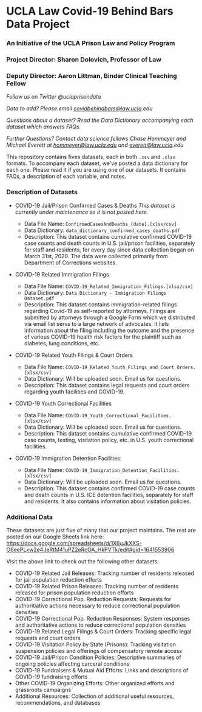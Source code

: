 # UCLA Law Covid-19 Behind Bars Data Project
### An Initiative of the UCLA Prison Law and Policy Program				
### Project Director: Sharon Dolovich, Professor of Law				
### Deputy Director: Aaron Littman, Binder Clinical Teaching Fellow				

_Follow us on Twitter @uclaprisondata_

_Data to add? Please email covidbehindbars@law.ucla.edu_		

_Questions about a dataset? Read the Data Dictionary accompanying each dataset which answers FAQs._

_Further Questions? Contact data science fellows Chase Hommeyer and Michael Everett at hommeyer@law.ucla.edu and everett@law.ucla.edu_


This repository contains fives datasets, each in both `.csv` and `.xlsx` formats. To accompany each dataset, we've posted a data dictionary for each one. Please read it if you are using one of our datasets. It contains FAQs, a description of each variable, and notes.

### Description of Datasets
* COVID-19 Jail/Prison Confirmed Cases & Deaths *This dataset is currently under maintenance so it is not posted here.*
   * Data File Name: `ConfirmedCasesAndDeaths_[date].[xlsx/csv]`
   * Data Dictionary: `data_dictionary_confirmed_cases_deaths.pdf`
   * Description: This dataset contains cumulative confirmed COVID-19 case counts and death counts in U.S. jail/prison facilities, separately for staff and residents, for every day since data collection began on March 31st, 2020. The data were collected primarily from Department of Corrections websites.

* COVID-19 Related Immigration Filings	
   * Data File Name: `COVID-19_Related_Immigration_Filings.[xlsx/csv]`
   * Data Dictionary: `Data Dictionary - Immigration Filings Dataset.pdf`
   * Description: This dataset contains immigration-related filings regarding Covid-19 as self-reported by attorneys. Filings are submitted by attorneys through a Google Form which we distributed via email list servs to a large network of advocates. It lists information about the filing including the outcome and the presence of various COVID-19 health risk factors for the plaintiff such as diabetes, lung conditions, etc.
   
* COVID-19 Related Youth Filings & Court Orders
   * Data File Name: `COVID-19_Related_Youth_Filings_and_Court_Orders.[xlsx/csv]`
   * Data Dictionary: Will be uploaded soon. Email us for questions.
   * Description: This dataset contains legal requests and court orders regarding youth facilities and COVID-19.
   
* COVID-19 Youth Correctional Facilities
   * Data File Name: `COVID-19_Youth_Correctional_Facilities.[xlsx/csv]`
   * Data Dictionary: Will be uploaded soon. Email us for questions.
   * Description: This dataset contains cumulative confirmed COVID-19 case counts, testing, visitation policy, etc. in U.S. youth correctional facilities.
   
* COVID-19 Immigration Detention Facilities: 	
   * Data File Name: `COVID-19_Immigration_Detention_Facilities.[xlsx/csv]`
   * Data Dictionary: Will be uploaded soon. Email us for questions.
   * Description: This dataset contains confirmed COVID-19 case counts and death counts in U.S. ICE detention facilities, separately for staff and residents. It also contains information about visitation policies.


### Additional Data
These datasets are just five of many that our project maintains. The rest are posted on our Google Sheets link here: https://docs.google.com/spreadsheets/d/1X6uJkXXS-O6eePLxw2e4JeRtM41uPZ2eRcOA_HkPVTk/edit#gid=1641553906

Visit the above link to check out the following other datasets:

* COVID-19 Related Jail Releases: Tracking number of residents released for jail population reduction efforts			
* COVID-19 Related Prison Releases: Tracking number of residents released for prison population reduction efforts			
* COVID-19 Correctional Pop. Reduction Requests: Requests for authoritiative actions necessary to reduce correctional population densities
* COVID-19 Correctional Pop. Reduction Responses: System responses and authoritative actions to reduce correctional population densities	
* COVID-19 Related Legal Filings & Court Orders: Tracking specific legal requests and court orders			
* COVID-19 Visitation Policy by State (Prisons): Tracking visitation suspension policies and offerings of compensatory remote access			
* COVID-19 Jail/Prison Condition Policies: Descriptive summaries of ongoing policies affecting carceral conditions			
* COVID-19 Fundraisers & Mutual Aid Efforts: Links and descriptions of COVID-19 fundraising efforts			
* Other COVID-19 Organizing Efforts: Other organized efforts and grassroots campaigns			
* Additional Resources: Collection of additional useful resources, recommendations, and databases			
